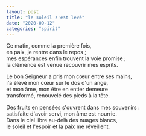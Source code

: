 ```yaml
---
layout: post
title: "le soleil s'est levé"
date: "2020-09-12"
categories: "spirit"
---
```


Ce matin, comme la première fois,  
en paix, je rentre dans le repos ;  
mes espérances enfin trouvent la voie promise ;  
la clémence est venue recouvrir mes esprits.  

Le bon Seigneur a pris mon cœur entre ses mains,  
l'a élevé mon cœur sur le dos d'un ange,  
et mon âme, mon être en entier demeure  
transformé, renouvelé des pieds à la tête.  

Des fruits en pensées s'ouvrent dans mes souvenirs :  
satisfaite d'avoir servi, mon âme est nourrie.  
Dans le ciel libre au-delà des nuages blancs,  
le soleil et l'espoir et la paix me réveillent.  
